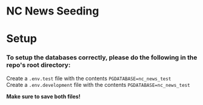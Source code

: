 # NC News Seeding


# Setup
### To setup the databases correctly, please do the following in the repo's root directory:<br>
Create a `.env.test` file with the contents `PGDATABASE=nc_news_test`<br>
Create a `.env.development` file with the contents `PGDATABASE=nc_news_test`<br>
<p><b>Make sure to save both files!</b></p>